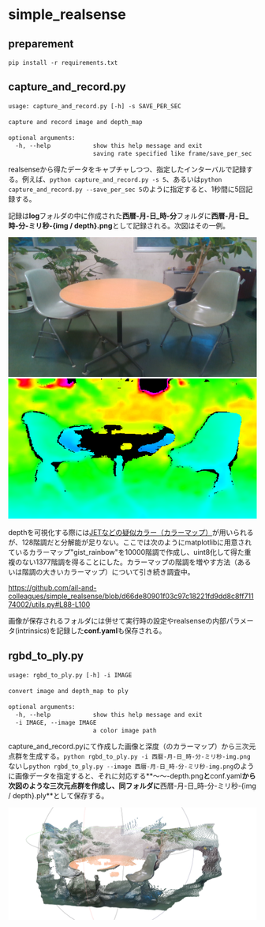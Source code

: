 # simple_realsense
## preparement
```
pip install -r requirements.txt
```

## capture_and_record.py
```
usage: capture_and_record.py [-h] -s SAVE_PER_SEC

capture and record image and depth_map

optional arguments:
  -h, --help            show this help message and exit
                        saving rate specified like frame/save_per_sec
```
realsenseから得たデータをキャプチャしつつ、指定したインターバルで記録する。例えば、`python capture_and_record.py -s 5`、あるいは`python capture_and_record.py --save_per_sec 5`のように指定すると、1秒間に5回記録する。

記録は**log**フォルダの中に作成された**西暦-月-日_時-分**フォルダに**西暦-月-日_時-分-ミリ秒-{img / depth}.png**として記録される。次図はその一例。

![2022-10-04_17-12-12-287246-img.png](./assets/2022-10-04_17-12-12-287246-img.png)
![2022-10-04_17-12-12-287246-depth.png](./assets/2022-10-04_17-12-12-287246-depth.png)

depthを可視化する際には[JETなどの疑似カラー（カラーマップ）](https://docs.opencv.org/4.x/d3/d50/group__imgproc__colormap.html)が用いられるが、128階調だと分解能が足りない。ここでは次のようにmatplotlibに用意されているカラーマップ"gist_rainbow"を10000階調で作成し、uint8化して得た重複のない1377階調を得ることにした。カラーマップの階調を増やす方法（あるいは階調の大きいカラーマップ）について引き続き調査中。

https://github.com/ail-and-colleagues/simple_realsense/blob/d66de80901f03c97c18221fd9dd8c8ff71174002/utils.py#L88-L100

画像が保存されるフォルダには併せて実行時の設定やrealsenseの内部パラメータ(intrinsics)を記録した**conf.yaml**も保存される。

## rgbd_to_ply.py
```
usage: rgbd_to_ply.py [-h] -i IMAGE

convert image and depth_map to ply

optional arguments:
  -h, --help            show this help message and exit
  -i IMAGE, --image IMAGE
                        a color image path
```
capture_and_record.pyにて作成した画像と深度（のカラーマップ）から三次元点群を生成する。`python rgbd_to_ply.py -i 西暦-月-日_時-分-ミリ秒-img.png`ないし`python rgbd_to_ply.py --image 西暦-月-日_時-分-ミリ秒-img.png`のように画像データを指定すると、それに対応する**～～-depth.png**と**conf.yaml**から次図のような三次元点群を作成し、同フォルダに**西暦-月-日_時-分-ミリ秒-{img / depth}.ply**として保存する。

![2022-10-04 181939.png](./assets/2022-10-04%20181939.png)